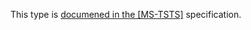 This type is [documened in the [MS-TSTS]](https://learn.microsoft.com/en-us/openspecs/windows_protocols/ms-tsts/f88900e1-c159-4f02-b3ae-84f05eec212f) specification.
